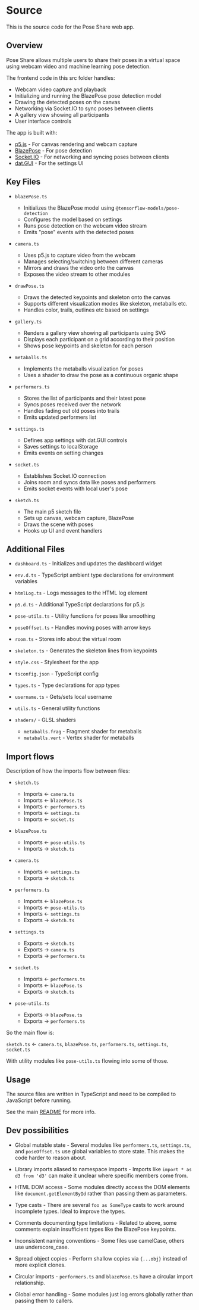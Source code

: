 # Source

This is the source code for the Pose Share web app.

## Overview

Pose Share allows multiple users to share their poses in a virtual space using webcam video and machine learning pose detection.

The frontend code in this src folder handles:

- Webcam video capture and playback
- Initializing and running the BlazePose pose detection model
- Drawing the detected poses on the canvas 
- Networking via Socket.IO to sync poses between clients
- A gallery view showing all participants
- User interface controls

The app is built with:

- [p5.js](https://p5js.org/) - For canvas rendering and webcam capture
- [BlazePose](https://github.com/tensorflow/tfjs-models/tree/master/pose-detection) - For pose detection
- [Socket.IO](https://socket.io/) - For networking and syncing poses between clients
- [dat.GUI](https://github.com/dataarts/dat.gui) - For the settings UI

## Key Files

- `blazePose.ts` 
  - Initializes the BlazePose model using `@tensorflow-models/pose-detection`
  - Configures the model based on settings
  - Runs pose detection on the webcam video stream
  - Emits "pose" events with the detected poses

- `camera.ts`
  - Uses p5.js to capture video from the webcam
  - Manages selecting/switching between different cameras
  - Mirrors and draws the video onto the canvas
  - Exposes the video stream to other modules

- `drawPose.ts`
  - Draws the detected keypoints and skeleton onto the canvas 
  - Supports different visualization modes like skeleton, metaballs etc.
  - Handles color, trails, outlines etc based on settings

- `gallery.ts`
  - Renders a gallery view showing all participants using SVG
  - Displays each participant on a grid according to their position
  - Shows pose keypoints and skeleton for each person
  
- `metaballs.ts`
  - Implements the metaballs visualization for poses
  - Uses a shader to draw the pose as a continuous organic shape

- `performers.ts`
  - Stores the list of participants and their latest pose
  - Syncs poses received over the network
  - Handles fading out old poses into trails
  - Emits updated performers list
  
- `settings.ts`
  - Defines app settings with dat.GUI controls
  - Saves settings to localStorage
  - Emits events on setting changes
  
- `socket.ts`
  - Establishes Socket.IO connection
  - Joins room and syncs data like poses and performers
  - Emits socket events with local user's pose
  
- `sketch.ts`
  - The main p5 sketch file
  - Sets up canvas, webcam capture, BlazePose
  - Draws the scene with poses
  - Hooks up UI and event handlers

## Additional Files

- `dashboard.ts` - Initializes and updates the dashboard widget

- `env.d.ts` - TypeScript ambient type declarations for environment variables

- `htmlLog.ts` - Logs messages to the HTML log element

- `p5.d.ts` - Additional TypeScript declarations for p5.js

- `pose-utils.ts` - Utility functions for poses like smoothing

- `poseOffset.ts` - Handles moving poses with arrow keys

- `room.ts` - Stores info about the virtual room

- `skeleton.ts` - Generates the skeleton lines from keypoints

- `style.css` - Stylesheet for the app 

- `tsconfig.json` - TypeScript config

- `types.ts` - Type declarations for app types

- `username.ts` - Gets/sets local username

- `utils.ts` - General utility functions

- `shaders/` - GLSL shaders
  - `metaballs.frag` - Fragment shader for metaballs
  - `metaballs.vert` - Vertex shader for metaballs

## Import flows

Description of how the imports flow between files:

- `sketch.ts`
  - Imports ← `camera.ts`
  - Imports ← `blazePose.ts`
  - Imports ← `performers.ts`
  - Imports ← `settings.ts`
  - Imports ← `socket.ts`

- `blazePose.ts`
  - Imports ← `pose-utils.ts`
  - Imports → `sketch.ts`

- `camera.ts`
  - Imports ← `settings.ts` 
  - Exports → `sketch.ts`

- `performers.ts`
  - Imports ← `blazePose.ts`
  - Imports ← `pose-utils.ts` 
  - Imports ← `settings.ts`
  - Exports → `sketch.ts`

- `settings.ts`
  - Exports → `sketch.ts`
  - Exports → `camera.ts` 
  - Exports → `performers.ts`

- `socket.ts`
  - Imports ← `performers.ts`
  - Imports ← `blazePose.ts`
  - Exports → `sketch.ts`

- `pose-utils.ts`
  - Exports → `blazePose.ts`
  - Exports → `performers.ts`

So the main flow is:

`sketch.ts` ← `camera.ts`, `blazePose.ts`, `performers.ts`, `settings.ts`, `socket.ts`

With utility modules like `pose-utils.ts` flowing into some of those.


## Usage

The source files are written in TypeScript and need to be compiled to JavaScript before running.

See the main [README](../README.md) for more info.


## Dev possibilities

- Global mutable state - Several modules like `performers.ts`, `settings.ts`, and `poseOffset.ts` use global variables to store state. This makes the code harder to reason about.

- Library imports aliased to namespace imports - Imports like `import * as d3 from 'd3'` can make it unclear where specific members come from.

- HTML DOM access - Some modules directly access the DOM elements like `document.getElementById` rather than passing them as parameters.

- Type casts - There are several `foo as SomeType` casts to work around incomplete types. Ideal to improve the types.

- Comments documenting type limitations - Related to above, some comments explain insufficient types like the BlazePose keypoints.

- Inconsistent naming conventions - Some files use camelCase, others use underscore_case. 

- Spread object copies - Perform shallow copies via `{...obj}` instead of more explicit clones.

- Circular imports - `performers.ts` and `blazePose.ts` have a circular import relationship.

- Global error handling - Some modules just log errors globally rather than passing them to callers.

<!-- - HTML element style - Inline styles used in some places rather than CSS classes.

- Client-side username storage - Username is stored in LocalStorage rather than handled on server.

- Splash screen logic - Initial "live reload" splash screen logic is overly complex.

- Lack of build tooling - No bundler, minifier, linter configured out of the box. -->
